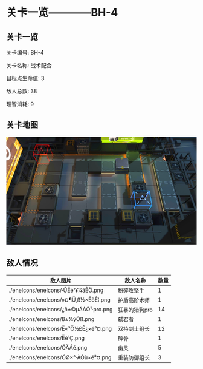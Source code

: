 # 关卡一览————BH-4


## 关卡一览

关卡编号: BH-4

关卡名称: 战术配合

目标点生命值: 3

敌人总数: 38

理智消耗: 9


## 关卡地图
![BH-4](./oprMap/BH-4.png)

## 敌人情况

| 敌人图片 | 敌人名称 | 数量  |
|---------|-----|-----|
| ./eneIcons/eneIcons/·ÛËé¹¥¼áÊÖ.png| 粉碎攻坚手  |   1  |
| ./eneIcons/eneIcons/»¤¶Ü¸ß½×ÊõÊ¦.png| 护盾高阶术师  |   1  |
| ./eneIcons/eneIcons/¿ñ±©µÄÁÔ¹·pro.png| 狂暴的猎狗pro  |   14  |
| ./eneIcons/eneIcons/ß±¾ýÕß.png| 弑君者  |   1  |
| ./eneIcons/eneIcons/Ë«³Ö½£Ê¿×é³¤.png| 双持剑士组长  |   12  |
| ./eneIcons/eneIcons/Ëé¹Ç.png| 碎骨  |   1  |
| ./eneIcons/eneIcons/ÓÄÁé.png| 幽灵  |   5  |
| ./eneIcons/eneIcons/ÖØ×°·ÀÓù×é³¤.png| 重装防御组长  |   3  |
